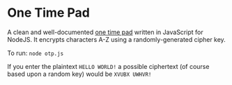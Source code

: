 # One Time Pad

A clean and well-documented [one time pad](https://en.wikipedia.org/wiki/One-time_pad) written in JavaScript for NodeJS. It encrypts characters A-Z using a randomly-generated cipher key. 

To run: `node otp.js`

If you enter the plaintext `HELLO WORLD!` a possible ciphertext (of course based upon a random key) would be `XVUBX UWHVR!`